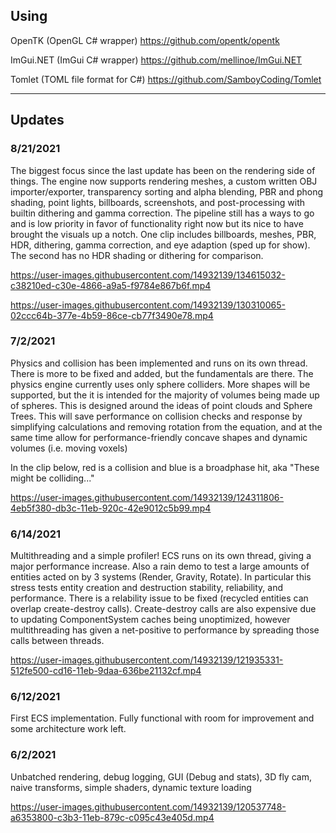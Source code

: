 ## Using
OpenTK (OpenGL C# wrapper) https://github.com/opentk/opentk

ImGui.NET (ImGui C# wrapper) https://github.com/mellinoe/ImGui.NET

Tomlet (TOML file format for C#) https://github.com/SamboyCoding/Tomlet

----------------------------------

## Updates

### 8/21/2021
The biggest focus since the last update has been on the rendering side of things. The engine now supports rendering meshes, a custom written OBJ importer/exporter, transparency sorting and alpha blending, PBR and phong shading, point lights, billboards, screenshots, and post-processing with builtin dithering and gamma correction. The pipeline still has a ways to go and is low priority in favor of functionality right now but its nice to have brought the visuals up a notch. One clip includes billboards, meshes, PBR, HDR, dithering, gamma correction, and eye adaption (sped up for show). The second has no HDR shading or dithering for comparison.


https://user-images.githubusercontent.com/14932139/134615032-c38210ed-c30e-4866-a9a5-f9784e867b6f.mp4

https://user-images.githubusercontent.com/14932139/130310065-02ccc64b-377e-4b59-86ce-cb77f3490e78.mp4


### 7/2/2021
Physics and collision has been implemented and runs on its own thread. There is more to be fixed and added, but the fundamentals are there. The physics engine currently uses only sphere colliders. More shapes will be supported, but the it is intended for the majority of volumes being made up of spheres. This is designed around the ideas of point clouds and Sphere Trees. This will save performance on collision checks and response by simplifying calculations and removing rotation from the equation, and at the same time allow for performance-friendly concave shapes and dynamic volumes (i.e. moving voxels)

In the clip below, red is a collision and blue is a broadphase hit, aka "These might be colliding..."

https://user-images.githubusercontent.com/14932139/124311806-4eb5f380-db3c-11eb-920c-42e9012c5b99.mp4


### 6/14/2021
Multithreading and a simple profiler! ECS runs on its own thread, giving a major performance increase. Also a rain demo to test a large amounts of entities acted on by 3 systems (Render, Gravity, Rotate). In particular this stress tests entity creation and destruction stability, reliability, and performance. There is a relability issue to be fixed (recycled entities can overlap create-destroy calls). Create-destroy calls are also expensive due to updating ComponentSystem caches being unoptimized, however multithreading has given a net-positive to performance by spreading those calls between threads.

https://user-images.githubusercontent.com/14932139/121935331-512fe500-cd16-11eb-9daa-636be21132cf.mp4


### 6/12/2021
First ECS implementation. Fully functional with room for improvement and some architecture work left.


### 6/2/2021
Unbatched rendering, debug logging, GUI (Debug and stats), 3D fly cam, naive transforms, simple shaders, dynamic texture loading

https://user-images.githubusercontent.com/14932139/120537748-a6353800-c3b3-11eb-879c-c095c43e405d.mp4

